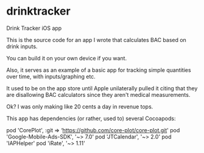 # drinktracker
Drink Tracker iOS app

This is the source code for an app I wrote that calculates BAC based on drink inputs.

You can build it on your own device if you want.

Also, it serves as an example of a basic app for tracking simple quantities over time, with inputs/graphing etc.

It used to be on the app store until Apple unilaterally pulled it citing that they are disallowing BAC calculators since they aren't medical measurements.

Ok? I was only making like 20 cents a day in revenue tops.

This app has dependencies (or rather, used to) several Cocoapods:

pod 'CorePlot', :git => ‘https://github.com/core-plot/core-plot.git'
pod 'Google-Mobile-Ads-SDK', '~> 7.0'
pod 'JTCalendar', '~> 2.0'
pod 'IAPHelper'
pod 'iRate', '~> 1.11'
